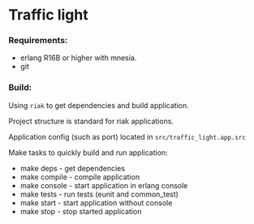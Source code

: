 # Traffic light

### Requirements:

- erlang R16B or higher with mnesia.
- git 

### Build:

Using `riak` to get dependencies and build application.

Project structure is standard for riak applications.

Application config (such as port) located in `src/traffic_light.app.src`

Make tasks to quickly build and run application:

- make deps - get dependencies
- make compile - compile application
- make console - start application in erlang console
- make tests - run tests (eunit and common_test)
- make start - start application without console
- make stop - stop started application
